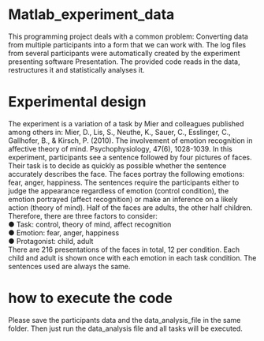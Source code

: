 # Matlab_experiment_data
This programming project deals with a common problem: Converting data from multiple
participants into a form that we can work with. The log files from several participants were automatically created by the experiment presenting software Presentation. The provided code reads in the data, restructures it and statistically analyses it.

# Experimental design
The experiment is a variation of a task by Mier and colleagues published among others in:
Mier, D., Lis, S., Neuthe, K., Sauer, C., Esslinger, C., Gallhofer, B., & Kirsch, P. (2010). The
involvement of emotion recognition in affective theory of mind. Psychophysiology, 47(6),
1028-1039.
In this experiment, participants see a sentence followed by four pictures of faces. Their
task is to decide as quickly as possible whether the sentence accurately describes the face.
The faces portray the following emotions: fear, anger, happiness. The sentences require
the participants either to judge the appearance regardless of emotion (control condition),
the emotion portrayed (affect recognition) or make an inference on a likely action (theory
of mind). Half of the faces are adults, the other half children. Therefore, there are three
factors to consider:\
● Task: control, theory of mind, affect recognition\
● Emotion: fear, anger, happiness\
● Protagonist: child, adult\
There are 216 presentations of the faces in total, 12 per condition. Each child and adult is
shown once with each emotion in each task condition. The sentences used are always the
same.

# how to execute the code
Please save the participants data and the data_analysis_file in the same folder. Then just run the data_analysis file and all tasks will be executed.
